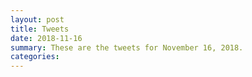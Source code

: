 ```yaml
---
layout: post
title: Tweets
date: 2018-11-16
summary: These are the tweets for November 16, 2018.
categories:
---
```


